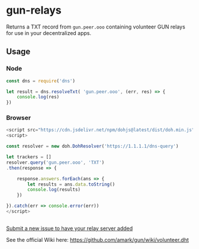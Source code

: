 # gun-relays
Returns a TXT record from `gun.peer.ooo` containing volunteer GUN relays for use in your decentralized apps.

## Usage

### Node
```js
const dns = require('dns')

let result = dns.resolveTxt( 'gun.peer.ooo', (err, res) => {
    console.log(res)
})
```

### Browser
```js
<script src="https://cdn.jsdelivr.net/npm/dohjs@latest/dist/doh.min.js"></script>
<script>

const resolver = new doh.DohResolver('https://1.1.1.1/dns-query')

let trackers = []
resolver.query('gun.peer.ooo', 'TXT')
.then(response => {

    response.answers.forEach(ans => {
        let results = ans.data.toString()
        console.log(results)
    })

}).catch(err => console.error(err))
</script>
```

##
[Submit a new issue to have your relay server added](https://github.com/draeder/gun-relays/issues)

See the official Wiki here: https://github.com/amark/gun/wiki/volunteer.dht
